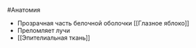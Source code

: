 #Анатомия 
* Прозрачная часть белочной оболочки [[Глазное яблоко]]
* Преломляет лучи
* [[Эпителиальная ткань]]